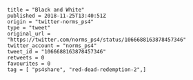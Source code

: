 ```
title = "Black and White"
published = 2018-11-25T13:40:51Z
origin = "twitter-norms_ps4"
type = "tweet"
original_url = "https://twitter.com/norms_ps4/status/1066688163878457346"
twitter_account = "norms_ps4"
tweet_id = "1066688163878457346"
retweets = 0
favourites = 0
tag = [ "ps4share", "red-dead-redemption-2",]
```

<p class='image'><img src='https://mnf.m17s.net/2018/11/25/Ds2jOuxXcAAG3in.jpg' alt=''></p>

